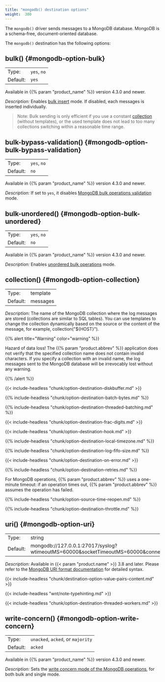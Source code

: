 ```yaml
---
title: "mongodb() destination options"
weight:  300
---
```

<!-- DISCLAIMER: This file is based on the syslog-ng Open Source Edition documentation https://github.com/balabit/syslog-ng-ose-guides/commit/2f4a52ee61d1ea9ad27cb4f3168b95408fddfdf2 and is used under the terms of The syslog-ng Open Source Edition Documentation License. The file has been modified by Axoflow. -->

The `mongodb()` driver sends messages to a MongoDB database. MongoDB is a schema-free, document-oriented database.

The `mongodb()` destination has the following options:

## bulk() {#mongodb-option-bulk}

|          |         |
| -------- | ------- |
| Type:    | `yes`, `no` |
| Default: | `yes`  |

Available in {{% param "product_name" %}} version 4.3.0 and newer.

*Description:* Enables [bulk insert](http://mongoc.org/libmongoc/current/bulk.html) mode. If disabled, each messages is inserted individually.

> Note: Bulk sending is only efficient if you use a constant [collection](#mongodb-option-collection) (without templates), or the used template does not lead to too many collections switching within a reasonable time range.

## bulk-bypass-validation() {#mongodb-option-bulk-bypass-validation}

|          |         |
| -------- | ------- |
| Type:    | `yes`, `no` |
| Default: | `no`  |

Available in {{% param "product_name" %}} version 4.3.0 and newer.

*Description:* If set to `yes`, it disables [MongoDB bulk operations validation](http://mongoc.org/libmongoc/1.23.3/bulk.html#bulk-operation-bypassing-document-validation) mode.

## bulk-unordered() {#mongodb-option-bulk-unordered}

|          |         |
| -------- | ------- |
| Type:    | `yes`, `no` |
| Default: | `no`  |

Available in {{% param "product_name" %}} version 4.3.0 and newer.

*Description:* Enables [unordered bulk operations](http://mongoc.org/libmongoc/current/bulk.html) mode.

## collection() {#mongodb-option-collection}

|          |          |
| -------- | -------- |
| Type:    | template |
| Default: | messages |

*Description:* The name of the MongoDB collection where the log messages are stored (collections are similar to SQL tables). You can use templates to change the collection dynamically based on the source or the content of the message, for example, collection("${HOST}").

{{% alert title="Warning" color="warning" %}}

Hazard of data loss! The {{% param "product.abbrev" %}} application does not verify that the specified collection name does not contain invalid characters. If you specify a collection with an invalid name, the log messages sent to the MongoDB database will be irrevocably lost without any warning.

{{% /alert %}}


{{< include-headless "chunk/option-destination-diskbuffer.md" >}}

{{% include-headless "chunk/option-destination-batch-bytes.md" %}}

{{% include-headless "chunk/option-destination-threaded-batching.md" %}}

{{< include-headless "chunk/option-destination-frac-digits.md" >}}

{{< include-headless "chunk/option-destination-hook.md" >}}

{{% include-headless "chunk/option-destination-local-timezone.md" %}}

{{% include-headless "chunk/option-destination-log-fifo-size.md" %}}

{{< include-headless "chunk/option-destination-on-error.md" >}}


{{% include-headless "chunk/option-destination-retries.md" %}}

For MongoDB operations, {{% param "product.abbrev" %}} uses a one-minute timeout: if an operation times out, {{% param "product.abbrev" %}} assumes the operation has failed.


{{% include-headless "chunk/option-source-time-reopen.md" %}}

{{% include-headless "chunk/option-destination-throttle.md" %}}


## uri() {#mongodb-option-uri}

|          |                                                                                                  |
| -------- | ------------------------------------------------------------------------------------------------ |
| Type:    | string                                                                                           |
| Default: | mongodb://127.0.0.1:27017/syslog?wtimeoutMS=60000\&socketTimeoutMS=60000\&connectTimeoutMS=60000 |

*Description:* Available in {{< param "product.name" >}} 3.8 and later. Please refer to the [MongoDB URI format documentation](https://docs.mongodb.com/manual/reference/connection-string/) for detailed syntax.


{{< include-headless "chunk/destination-option-value-pairs-content.md" >}}

{{< include-headless "wnt/note-typehinting.md" >}}

{{< include-headless "chunk/option-destination-threaded-workers.md" >}}

## write-concern() {#mongodb-option-write-concern}

|          |         |
| -------- | ------- |
| Type:    | `unacked`, `acked`, or `majority` |
| Default: | `acked`  |

Available in {{% param "product_name" %}} version 4.3.0 and newer.

*Description:* Sets the [write concern mode of the MongoDB operations](http://mongoc.org/libmongoc/1.23.3/bulk.html#bulk-operation-write-concerns), for both bulk and single mode.
